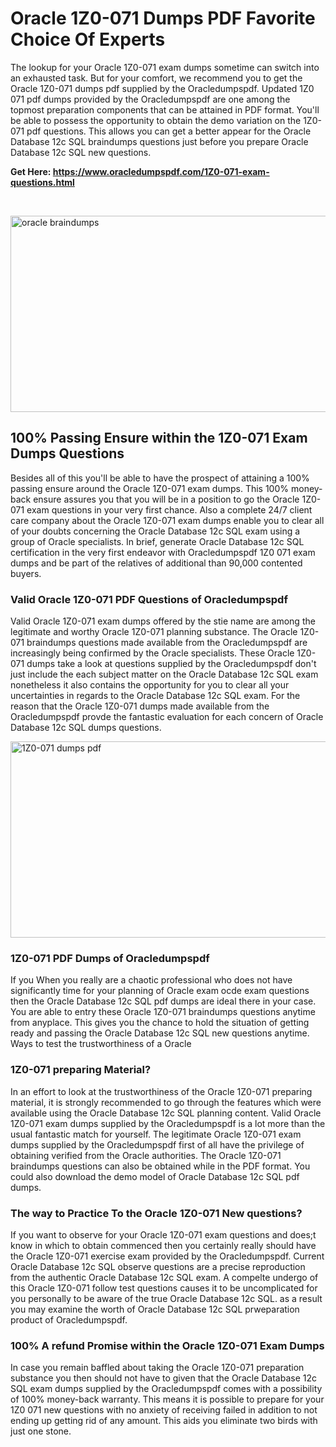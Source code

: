 <h1>Oracle 1Z0-071 Dumps PDF Favorite Choice Of Experts</h1>
<p>The lookup for your Oracle 1Z0-071 exam dumps sometime can switch into an exhausted task. But for your comfort, we recommend you to get the Oracle 1Z0-071 dumps pdf supplied by the Oracledumpspdf. Updated 1Z0 071 pdf dumps provided by the Oracledumpspdf are one among the topmost preparation components that can be attained in PDF format. You'll be able to possess the opportunity to obtain the demo variation on the 1Z0-071 pdf questions. This allows you can get a better appear for the Oracle Database 12c SQL braindumps questions just before you prepare Oracle Database 12c SQL new questions.</p>
<p><strong>Get Here: <a href="https://www.oracledumpspdf.com/1Z0-071-exam-questions.html">https://www.oracledumpspdf.com/1Z0-071-exam-questions.html</a></strong></p>
<p>&nbsp;</p>
<p><span style="font-weight: 400;"><img style="display: block; margin-left: auto; margin-right: auto;" src="https://i.ibb.co/RCKYBmz/digital-marketing-Made-with-Poster-My-Wall.jpg" alt="oracle braindumps" width="850" height="314" /></span></p>
<h2><strong>100% Passing Ensure within the 1Z0-071 Exam Dumps Questions</strong></h2>
<p>Besides all of this you'll be able to have the prospect of attaining a 100% passing ensure around the Oracle 1Z0-071 exam dumps. This 100% money-back ensure assures you that you will be in a position to go the Oracle 1Z0-071 exam questions in your very first chance. Also a complete 24/7 client care company about the Oracle 1Z0-071 exam dumps enable you to clear all of your doubts concerning the Oracle Database 12c SQL exam using a group of Oracle specialists. In brief, generate Oracle Database 12c SQL certification in the very first endeavor with Oracledumpspdf 1Z0 071 exam dumps and be part of the relatives of additional than 90,000 contented buyers.</p>
<h3><strong>Valid Oracle 1Z0-071 PDF Questions of Oracledumpspdf</strong></h3>
<p>Valid Oracle 1Z0-071 exam dumps offered by the stie name are among the legitimate and worthy Oracle 1Z0-071 planning substance. The Oracle 1Z0-071 braindumps questions made available from the Oracledumpspdf are increasingly being confirmed by the Oracle specialists. These Oracle 1Z0-071 dumps take a look at questions supplied by the Oracledumpspdf don't just include the each subject matter on the Oracle Database 12c SQL exam nonetheless it also contains the opportunity for you to clear all your uncertainties in regards to the Oracle Database 12c SQL exam. For the reason that the Oracle 1Z0-071 dumps made available from the Oracledumpspdf provde the fantastic evaluation for each concern of Oracle Database 12c SQL dumps questions.</p>
<p><a href="https://www.oracledumpspdf.com/1Z0-071-exam-questions.html"><span style="font-weight: 400;"><img style="display: block; margin-left: auto; margin-right: auto;" src="https://i.ibb.co/zfVYYs0/Digital-Marketing-Agency-Made-with-Poster-My-Wall-1.jpg" alt="1Z0-071 dumps pdf" width="850" height="314" /></span></a></p>
<h3><strong>1Z0-071 PDF Dumps of Oracledumpspdf</strong></h3>
<p>If you When you really are a chaotic professional who does not have significantly time for your planning of Oracle exam ocde exam questions then the Oracle Database 12c SQL pdf dumps are ideal there in your case. You are able to entry these Oracle 1Z0-071 braindumps questions anytime from anyplace. This gives you the chance to hold the situation of getting ready and passing the Oracle Database 12c SQL new questions anytime.<br />Ways to test the trustworthiness of a Oracle</p>
<h3>1Z0-071 preparing Material?</h3>
<p>In an effort to look at the trustworthiness of the Oracle 1Z0-071 preparing material, it is strongly recommended to go through the features which were available using the Oracle Database 12c SQL planning content. Valid Oracle 1Z0-071 exam dumps supplied by the Oracledumpspdf is a lot more than the usual fantastic match for yourself. The legitimate Oracle 1Z0-071 exam dumps supplied by the Oracledumpspdf first of all have the privilege of obtaining verified from the Oracle authorities. The Oracle 1Z0-071 braindumps questions can also be obtained while in the PDF format. You could also download the demo model of Oracle Database 12c SQL pdf dumps.</p>
<h3>The way to Practice To the Oracle 1Z0-071 New questions?</h3>
<p>If you want to observe for your Oracle 1Z0-071 exam questions and does;t know in which to obtain commenced then you certainly really should have the Oracle 1Z0-071 exercise exam provided by the Oracledumpspdf. Current Oracle Database 12c SQL observe questions are a precise reproduction from the authentic Oracle Database 12c SQL exam. A compelte undergo of this Oracle 1Z0-071 follow test questions causes it to be uncomplicated for you personally to be aware of the true Oracle Database 12c SQL. as a result you may examine the worth of Oracle Database 12c SQL prweparation product of Oracledumpspdf.</p>
<h3><strong>100% A refund Promise within the Oracle 1Z0-071 Exam Dumps</strong></h3>
<p>In case you remain baffled about taking the Oracle 1Z0-071 preparation substance you then should not have to given that the Oracle Database 12c SQL exam dumps supplied by the Oracledumpspdf comes with a possibility of 100% money-back warranty. This means it is possible to prepare for your 1Z0 071 new questions with no anxiety of receiving failed in addition to not ending up getting rid of any amount. This aids you eliminate two birds with just one stone.</p>

